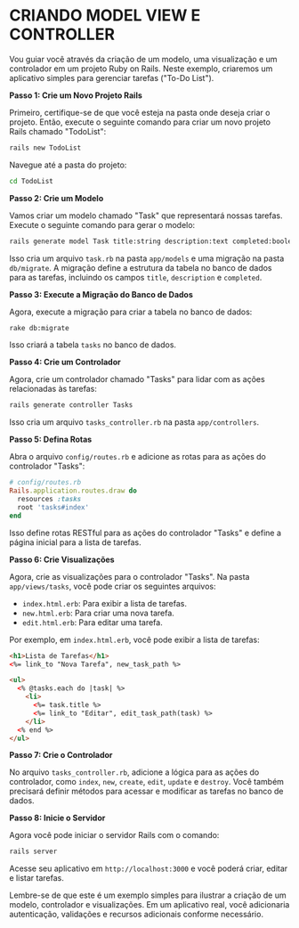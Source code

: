 # CRIANDO MODEL VIEW E CONTROLLER
Vou guiar você através da criação de um modelo, uma visualização e um controlador em um projeto Ruby on Rails. Neste exemplo, criaremos um aplicativo simples para gerenciar tarefas ("To-Do List").

**Passo 1: Crie um Novo Projeto Rails**

Primeiro, certifique-se de que você esteja na pasta onde deseja criar o projeto. Então, execute o seguinte comando para criar um novo projeto Rails chamado "TodoList":

```bash
rails new TodoList
```

Navegue até a pasta do projeto:

```bash
cd TodoList
```

**Passo 2: Crie um Modelo**

Vamos criar um modelo chamado "Task" que representará nossas tarefas. Execute o seguinte comando para gerar o modelo:

```bash
rails generate model Task title:string description:text completed:boolean
```

Isso cria um arquivo `task.rb` na pasta `app/models` e uma migração na pasta `db/migrate`. A migração define a estrutura da tabela no banco de dados para as tarefas, incluindo os campos `title`, `description` e `completed`.

**Passo 3: Execute a Migração do Banco de Dados**

Agora, execute a migração para criar a tabela no banco de dados:

```bash
rake db:migrate
```

Isso criará a tabela `tasks` no banco de dados.

**Passo 4: Crie um Controlador**

Agora, crie um controlador chamado "Tasks" para lidar com as ações relacionadas às tarefas:

```bash
rails generate controller Tasks
```

Isso cria um arquivo `tasks_controller.rb` na pasta `app/controllers`.

**Passo 5: Defina Rotas**

Abra o arquivo `config/routes.rb` e adicione as rotas para as ações do controlador "Tasks":

```ruby
# config/routes.rb
Rails.application.routes.draw do
  resources :tasks
  root 'tasks#index'
end
```

Isso define rotas RESTful para as ações do controlador "Tasks" e define a página inicial para a lista de tarefas.

**Passo 6: Crie Visualizações**

Agora, crie as visualizações para o controlador "Tasks". Na pasta `app/views/tasks`, você pode criar os seguintes arquivos:

- `index.html.erb`: Para exibir a lista de tarefas.
- `new.html.erb`: Para criar uma nova tarefa.
- `edit.html.erb`: Para editar uma tarefa.

Por exemplo, em `index.html.erb`, você pode exibir a lista de tarefas:

```html
<h1>Lista de Tarefas</h1>
<%= link_to "Nova Tarefa", new_task_path %>

<ul>
  <% @tasks.each do |task| %>
    <li>
      <%= task.title %>
      <%= link_to "Editar", edit_task_path(task) %>
    </li>
  <% end %>
</ul>
```

**Passo 7: Crie o Controlador**

No arquivo `tasks_controller.rb`, adicione a lógica para as ações do controlador, como `index`, `new`, `create`, `edit`, `update` e `destroy`. Você também precisará definir métodos para acessar e modificar as tarefas no banco de dados.

**Passo 8: Inicie o Servidor**

Agora você pode iniciar o servidor Rails com o comando:

```bash
rails server
```

Acesse seu aplicativo em `http://localhost:3000` e você poderá criar, editar e listar tarefas.

Lembre-se de que este é um exemplo simples para ilustrar a criação de um modelo, controlador e visualizações. Em um aplicativo real, você adicionaria autenticação, validações e recursos adicionais conforme necessário.